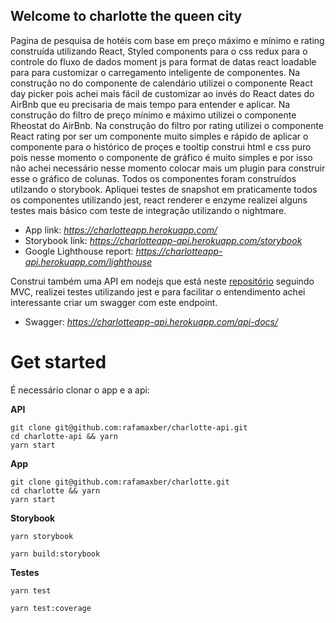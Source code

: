 ## Welcome to charlotte the queen city

Pagina de pesquisa de hotéis com base em preço máximo e mínimo e rating construída utilizando React, Styled components para o css redux para o controle do fluxo de dados moment js para format de datas react loadable para para customizar o carregamento inteligente de componentes. Na construção no do componente de calendário utilizei o componente React day picker pois achei mais fácil de customizar ao invés do React dates do AirBnb que eu precisaria de mais tempo para entender e aplicar. Na construção do filtro de preço mínimo e máximo utilizei o componente Rheostat do AirBnb. Na construção do filtro por rating utilizei o componente React rating por ser um componente muito simples e rápido de aplicar o componente para o histórico de proçes e tooltip construi html e css puro pois nesse momento o componente de gráfico é muito simples e por isso não achei necessário nesse momento colocar mais um plugin para construir esse o gráfico de colunas. Todos os componentes foram construídos utilzando o storybook. Apliquei testes de snapshot em praticamente todos os componentes utilizando jest, react renderer e enzyme realizei alguns testes mais básico com teste de integração utilizando o nightmare.

- App link: *https://charlotteapp.herokuapp.com/*
- Storybook link: *https://charlotteapp-api.herokuapp.com/storybook*
- Google Lighthouse report: *https://charlotteapp-api.herokuapp.com/lighthouse*

Construi também uma API em nodejs que está neste [repositório](https://github.com/rafamaxber/charlotte-api) seguindo MVC, realizei testes utilizando jest e para facilitar o entendimento achei interessante criar um swagger com este endpoint.

- Swagger: *https://charlotteapp-api.herokuapp.com/api-docs/*

# Get started

É necessário clonar o app e a api:


__API__ 

```
git clone git@github.com:rafamaxber/charlotte-api.git
cd charlotte-api && yarn
yarn start
```


__App__

```
git clone git@github.com:rafamaxber/charlotte.git
cd charlotte && yarn
yarn start
```

__Storybook__

```
yarn storybook
```
```
yarn build:storybook
```

__Testes__

```
yarn test
```
```
yarn test:coverage
```


